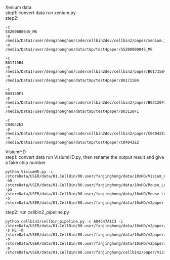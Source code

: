 Xenium data <br>
step1: convert data run xenium.py<br>
step2: 
```shell
-c
SS200000045_M6
-p
/media/Data1/user/dengzhonghan/code/cellbin2dev/cellbin2/paper/xenium.json
-o
/media/Data1/user/dengzhonghan/data/tmp/test4paper/SS200000045_M6
```


```shell
-c
B01715B4
-p
/media/Data1/user/dengzhonghan/code/cellbin2dev/cellbin2/paper/B01715B4.json
-o
/media/Data1/user/dengzhonghan/data/tmp/test4paper/B01715B4
```

```shell
-c
B03120F1
-p
/media/Data1/user/dengzhonghan/code/cellbin2dev/cellbin2/paper/B03120F1.json
-o
/media/Data1/user/dengzhonghan/data/tmp/test4paper/B03120F1
```

```shell
-c
C04042E2
-p
/media/Data1/user/dengzhonghan/code/cellbin2dev/cellbin2/paper/C04042E2.json
-o
/media/Data1/user/dengzhonghan/data/tmp/test4paper/C04042E2
```
VisiumHD  <br>
step1: convert data run VisiumHD.py, then rename the output result and give a fake chip number<br>
```shell
python VisiumHD.py -i /storeData/USER/data/01.CellBin/00.user/fanjinghong/data/10xHD/Visium_HD_Mouse_Lung_Fresh_Frozen_tissue/Visium_HD_Mouse_Lung_Fresh_Frozen_tissue_image.tif -h5 /storeData/USER/data/01.CellBin/00.user/fanjinghong/data/10xHD/Mouse_Lung/binned_outputs/square_002um/filtered_feature_bc_matrix.h5 -pa /storeData/USER/data/01.CellBin/00.user/fanjinghong/data/10xHD/Mouse_Lung/binned_outputs/square_002um/spatial/tissue_positions.parquet -o /storeData/USER/data/01.CellBin/00.user/fanjinghong/data/10xHD/v2paper
```
step2: run cellbin2_pipeline.py
```shell
python cellbin2/cellbin_pipeline.py -c A04547A1C3 -i /storeData/USER/data/01.CellBin/00.user/fanjinghong/data/10xHD/v2paper/A04547A1C3.tif -s HE -m /storeData/USER/data/01.CellBin/00.user/fanjinghong/data/10xHD/v2paper/A04547A1C3.gem.gz  -o /storeData/USER/data/01.CellBin/00.user/fanjinghong/data/10xHD/v2paper/output -p /storeData/USER/data/01.CellBin/00.user/fanjinghong/cellbin2/paper/VisiumHD.json
```
